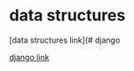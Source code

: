 # data structures

[data structures link](# django

[django link](https://www.youtube.com/watch?v=7XO1AzwkPPE&list=PLU8oAlHdN5BmfvwxFO7HdPciOCmmYneAB)

